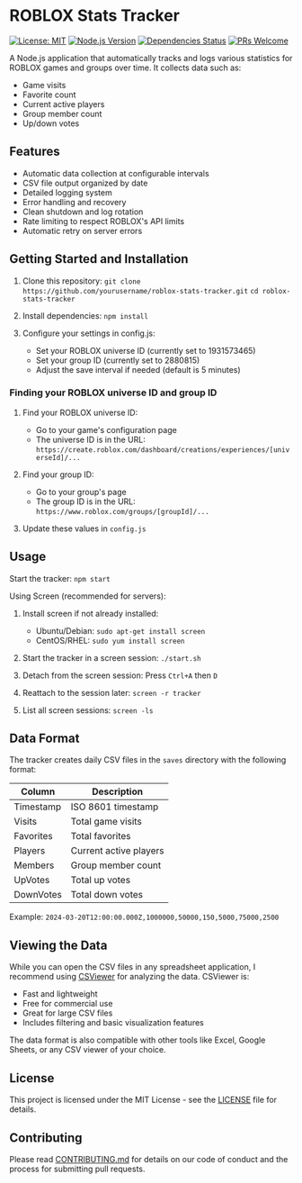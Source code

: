 # ROBLOX Stats Tracker

[![License: MIT](https://img.shields.io/badge/License-MIT-yellow.svg)](https://opensource.org/licenses/MIT)
[![Node.js Version](https://img.shields.io/badge/node-%3E%3D14.0.0-brightgreen)](https://nodejs.org/)
[![Dependencies Status](https://img.shields.io/badge/dependencies-1-brightgreen.svg)](package.json)
[![PRs Welcome](https://img.shields.io/badge/PRs-welcome-brightgreen.svg)](CONTRIBUTING.md)

A Node.js application that automatically tracks and logs various statistics for ROBLOX games and groups over time. It collects data such as:

- Game visits
- Favorite count
- Current active players
- Group member count
- Up/down votes

## Features

- Automatic data collection at configurable intervals
- CSV file output organized by date
- Detailed logging system
- Error handling and recovery
- Clean shutdown and log rotation
- Rate limiting to respect ROBLOX's API limits
- Automatic retry on server errors

## Getting Started and Installation

1. Clone this repository:
   `git clone https://github.com/yourusername/roblox-stats-tracker.git`
   `cd roblox-stats-tracker`

2. Install dependencies:
   `npm install`

3. Configure your settings in config.js:
   - Set your ROBLOX universe ID (currently set to 1931573465)
   - Set your group ID (currently set to 2880815)
   - Adjust the save interval if needed (default is 5 minutes)

### Finding your ROBLOX universe ID and group ID

1. Find your ROBLOX universe ID:
   - Go to your game's configuration page
   - The universe ID is in the URL: `https://create.roblox.com/dashboard/creations/experiences/[universeId]/...`

2. Find your group ID:
   - Go to your group's page
   - The group ID is in the URL: `https://www.roblox.com/groups/[groupId]/...`

3. Update these values in `config.js`

## Usage

Start the tracker:
`npm start`

Using Screen (recommended for servers):
1. Install screen if not already installed:
   - Ubuntu/Debian: `sudo apt-get install screen`
   - CentOS/RHEL: `sudo yum install screen`

2. Start the tracker in a screen session:
   `./start.sh`

3. Detach from the screen session: Press `Ctrl+A` then `D`
4. Reattach to the session later: `screen -r tracker`
5. List all screen sessions: `screen -ls`

## Data Format

The tracker creates daily CSV files in the `saves` directory with the following format:

| Column | Description |
|--------|-------------|
| Timestamp | ISO 8601 timestamp |
| Visits | Total game visits |
| Favorites | Total favorites |
| Players | Current active players |
| Members | Group member count |
| UpVotes | Total up votes |
| DownVotes | Total down votes |

Example:
`2024-03-20T12:00:00.000Z,1000000,50000,150,5000,75000,2500`

## Viewing the Data

While you can open the CSV files in any spreadsheet application, I recommend using [CSViewer](https://csviewer.com/) for analyzing the data. CSViewer is:

- Fast and lightweight
- Free for commercial use
- Great for large CSV files
- Includes filtering and basic visualization features

The data format is also compatible with other tools like Excel, Google Sheets, or any CSV viewer of your choice.

## License

This project is licensed under the MIT License - see the [LICENSE](LICENSE) file for details.

## Contributing

Please read [CONTRIBUTING.md](CONTRIBUTING.md) for details on our code of conduct and the process for submitting pull requests.
